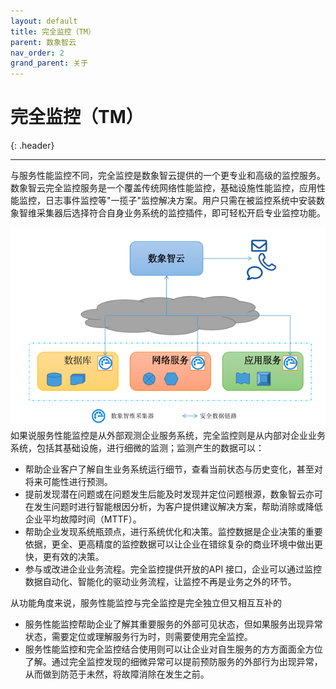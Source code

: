 ```yaml
---
layout: default
title: 完全监控（TM）
parent: 数象智云
nav_order: 2
grand_parent: 关于
---
```


# 完全监控（TM）
{: .header}

---

与服务性能监控不同，完全监控是数象智云提供的一个更专业和高级的监控服务。数象智云完全监控服务是一个覆盖传统网络性能监控，基础设施性能监控，应用性能监控，日志事件监控等"一揽子"监控解决方案。用户只需在被监控系统中安装数象智维采集器后选择符合自身业务系统的监控插件，即可轻松开启专业监控功能。

![tm.png](/assets/images/tm.png)
如果说服务性能监控是从外部观测企业服务系统，完全监控则是从内部对企业业务系统，包括其基础设施，进行细微的监测；监测产生的数据可以：
* 帮助企业客户了解自生业务系统运行细节，查看当前状态与历史变化，甚至对将来可能性进行预测。
* 提前发现潜在问题或在问题发生后能及时发现并定位问题根源，数象智云亦可在发生问题时进行智能根因分析，为客户提供建议解决方案，帮助消除或降低企业平均故障时间（MTTF）。
* 帮助企业发现系统瓶颈点，进行系统优化和决策。监控数据是企业决策的重要依据，更全、更高精度的监控数据可以让企业在错综复杂的商业环境中做出更快，更有效的决策。
* 参与或改进企业业务流程。完全监控提供开放的API 接口，企业可以通过监控数据自动化、智能化的驱动业务流程，让监控不再是业务之外的环节。

从功能角度来说，服务性能监控与完全监控是完全独立但又相互互补的
* 服务性能监控帮助企业了解其重要服务的外部可见状态，但如果服务出现异常状态，需要定位或理解服务行为时，则需要使用完全监控。
* 服务性能监控和完全监控结合使用则可以让企业对自生服务的方方面面全方位了解。通过完全监控发现的细微异常可以提前预防服务的外部行为出现异常，从而做到防范于未然，将故障消除在发生之前。